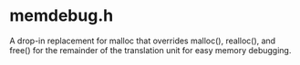 # memdebug.h
A drop-in replacement for malloc that overrides malloc(), realloc(), and free() for the remainder of the translation unit for easy memory debugging.
